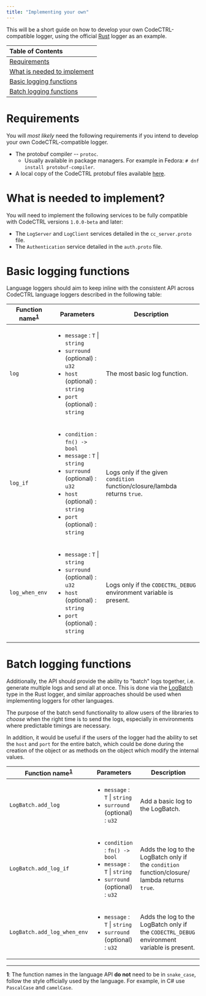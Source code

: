 ```yaml
---
title: "Implementing your own"
---
```


This will be a short guide on how to develop your own CodeCTRL-compatible logger, using
the official [Rust](https://github.com/Authentura/codectrl-rust-logger) logger as an
example.

| Table of Contents                              |
| :--------------------------------------------- |
| [Requirements](#requirements)                  |
| [What is needed to implement](#what-is-needed) |
| [Basic logging functions](#basic-log)          |
| [Batch logging functions](#batch-sending)      |

<h1 id="requirements">Requirements</h1>

You will _most likely_ need the following requirements if you intend to develop your own
CodeCTRL-compatible logger.

- The protobuf compiler -- `protoc`.
  - Usually available in package managers. For example in Fedora:
  `# dnf install protobuf-compiler`.
- A local copy of the CodeCTRL protobuf files available
  [here](https://github.com/Authentura/codectrl-protobuf-specifications).

<h1 id="what-is-needed">What is needed to implement?</h1>

You will need to implement the following services to be fully compatible with CodeCTRL
versions `1.0.0-beta` and later:

- The `LogServer` and `LogClient` services detailed in the `cc_server.proto` file.
- The `Authentication` service detailed in the `auth.proto` file.

<h1 id="basic-log">Basic logging functions</h1>

Language loggers should aim to keep inline with the consistent API across CodeCTRL
language loggers described in the following table:

<table>
  <thead>
    <tr>
      <th>Function name<sup><a href="#1">1</a></sup></th>
      <th>Parameters</th>
      <th>Description</th>
    </tr>
  </thead>
  <tr>
    <td><code>log</code></td>
    <td>
      <ul>
        <li><code>message</code> : <code>T</code> | <code>string</code></li>
        <li><code>surround</code> (optional) : <code>u32</code></li>
        <li><code>host</code> (optional) : <code>string</code></li>
        <li><code>port</code> (optional) : <code>string</code></li>
      <ul>
    </td>
    <td>The most basic log function.</td>
  </tr>
  <tr>
    <td><code>log_if</code></td>
    <td>
      <ul>
        <li><code>condition</code> : <code>fn() -> bool</code></li>
        <li><code>message</code> : <code>T</code> | <code>string</code></li>
        <li><code>surround</code> (optional) : <code>u32</code></li>
        <li><code>host</code> (optional) : <code>string</code></li>
        <li><code>port</code> (optional) : <code>string</code></li>
      <ul>
    </td>
    <td>Logs only if the given <code>condition</code> function/closure/lambda returns <code>true</code>.</td>
  </tr>
  <tr>
    <td><code>log_when_env</code></td>
    <td>
      <ul>
        <li><code>message</code> : <code>T</code> | <code>string</code></li>
        <li><code>surround</code> (optional) : <code>u32</code></li>
        <li><code>host</code> (optional) : <code>string</code></li>
        <li><code>port</code> (optional) : <code>string</code></li>
      <ul>
    </td>
    <td>Logs only if the <code>CODECTRL_DEBUG</code> environment variable is present.</td>
  </tr>
</table>

<h1 id="batch-sending">Batch logging functions</h1>

Additionally, the API should provide the ability to "batch" logs together, i.e. generate
multiple logs and send all at once. This is done via the
[LogBatch](https://github.com/Authentura/codectrl-rust-logger/blob/ec590cad30f7a387a6621ab36998b5a07621a12c/src/lib.rs#L139)
type in the Rust logger, and similar approaches should be used when implementing loggers
for other languages.

The purpose of the batch send functionality to allow users of the libraries to *choose*
when the right time is to send the logs, especially in environments where predictable
timings are necessary.

In addition, it would be useful if the users of the logger had the ability to set the
`host` and `port` for the entire batch, which could be done during the creation of the
object or as methods on the object which modify the internal values.

<table>
  <thead>
    <tr>
      <th>Function name<sup><a href="#1">1</a></sup></th>
      <th>Parameters</th>
      <th>Description</th>
    </tr>
  </thead>
  <tr>
    <td><code>LogBatch.add_log</code></td>
    <td>
      <ul>
        <li><code>message</code> : <code>T</code> | <code>string</code></li>
        <li><code>surround</code> (optional) : <code>u32</code></li>
      <ul>
    </td>
    <td>Add a basic log to the LogBatch.</td>
  </tr>
  <tr>
    <td><code>LogBatch.add_log_if</code></td>
    <td>
      <ul>
        <li><code>condition</code> : <code>fn() -> bool</code></li>
        <li><code>message</code> : <code>T</code> | <code>string</code></li>
        <li><code>surround</code> (optional) : <code>u32</code></li>
      <ul>
    </td>
    <td>
      Adds the log to the LogBatch only if the <code>condition</code> function/closure/
      lambda returns <code>true</code>.
    </td>
  </tr>
  <tr>
    <td><code>LogBatch.add_log_when_env</code></td>
    <td>
      <ul>
        <li><code>message</code> : <code>T</code> | <code>string</code></li>
        <li><code>surround</code> (optional) : <code>u32</code></li>
      <ul>
    </td>
    <td>
      Adds the log to the LogBatch only if the <code>CODECTRL_DEBUG</code> environment
      variable is present.
    </td>
  </tr>
</table>

---

<span id="1"><b>1</b></span>: The function names in the language API <b>do not</b> need
to be in <code>snake_case</code>, follow the style officially used by the language. For
example, in C# use <code>PascalCase</code> and <code>camelCase</code>.
